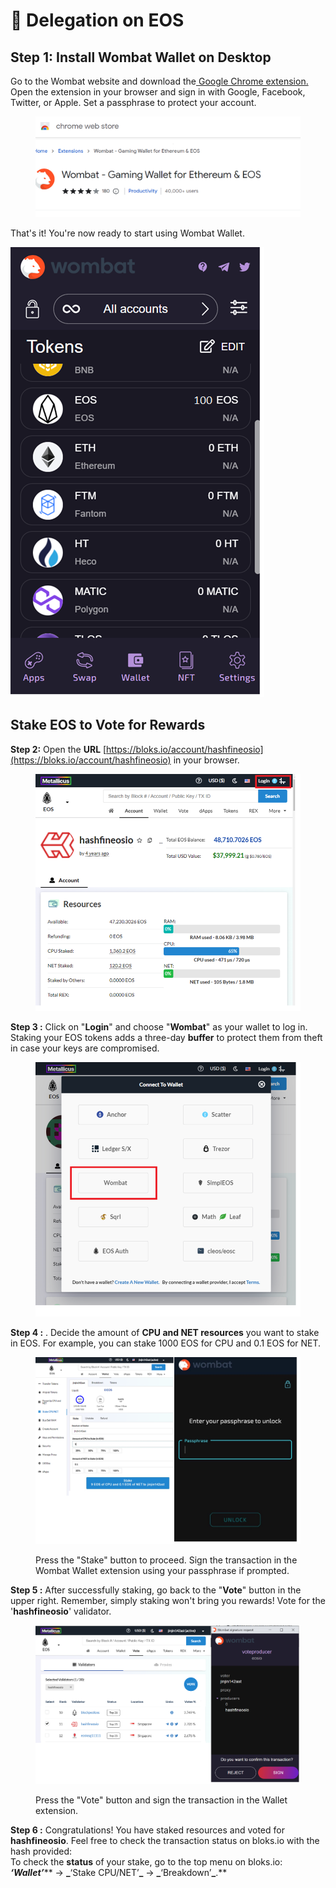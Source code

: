 # 🍆 Delegation on EOS

## **Step 1: Install Wombat Wallet on Desktop**

Go to the Wombat website and download the[ Google Chrome extension.](https://chrome.google.com/webstore/detail/wombat-gaming-wallet-for/amkmjjmmflddogmhpjloimipbofnfjih) \
Open the extension in your browser and sign in with Google, Facebook, Twitter, or Apple. Set a passphrase to protect your account.

<figure><img src="../.gitbook/assets/image (6).png" alt=""><figcaption></figcaption></figure>

That's it! You're now ready to start using Wombat Wallet.

![](<../.gitbook/assets/image (3).png>)

## **Stake EOS to Vote for Rewards**

**Step 2:**  Open the **URL** [https://bloks.io/account/hashfineosio](https://bloks.io/account/hashfineosio) in your browser.

<figure><img src="../.gitbook/assets/image (5) (1).png" alt=""><figcaption></figcaption></figure>

**Step 3 :** Click on "**Login**" and choose "**Wombat**" as your wallet to log in. Staking your EOS tokens adds a three-day **buffer** to protect them from theft in case your keys are compromised.

<figure><img src="../.gitbook/assets/image (7).png" alt=""><figcaption></figcaption></figure>

**Step 4 :** . Decide the amount of **CPU and NET resources** you want to stake in EOS. For example, you can stake 1000 EOS for CPU and 0.1 EOS for NET.&#x20;

<figure><img src="../.gitbook/assets/image (1).png" alt="Press the &#x22;Stake&#x22; button to proceed. Sign the transaction in the Wombat Wallet extension using your passphrase if prompted."><figcaption><p>Press the "Stake" button to proceed. Sign the transaction in the Wombat Wallet extension using your passphrase if prompted.</p></figcaption></figure>

**Step 5 :** After successfully staking, go back to the "**Vote**" button in the upper right. Remember, simply staking won't bring you rewards!   Vote for the '**hashfineosio**' validator.

<figure><img src="../.gitbook/assets/image (22).png" alt=""><figcaption><p>Press the "Vote" button and sign the transaction in the Wallet extension.</p></figcaption></figure>

**Step 6 :**  Congratulations! You have staked resources and voted for **hashfineosio**. Feel free to check the transaction status on bloks.io with the hash provided:\
To check the **status** of your stake, go to the top menu on bloks.io: _**‘Wallet’**_** → **_**‘Stake CPU/NET’**_** → **_**‘Breakdown’**_**.**

